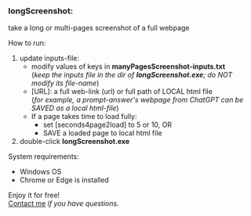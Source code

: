 ### longScreenshot:<br>
take a long or multi-pages screenshot of a full webpage

How to run:
1. update inputs-file:
   - modify values of keys in **manyPagesScreenshot-inputs.txt**\
(_keep the inputs file in the dir of **longScreenshot.exe**; 
do NOT modify its file-name_)
   - [URL]: a full web-link (url) or full path of LOCAL html file\
(_for example, a prompt-answer's webpage from ChatGPT can be
SAVED as a local html-file_)
   - If a page takes time to load fully:
     - set [seconds4page2load] to 5 or 10,  OR
     - SAVE a loaded page to local html file
2. double-click **longScreenshot.exe**
	
System requirements:
- Windows OS
- Chrome or Edge is installed

Enjoy it for free!\
[Contact me](https://www.linkedin.com/in/qiangliu427/) _if you have questions._
